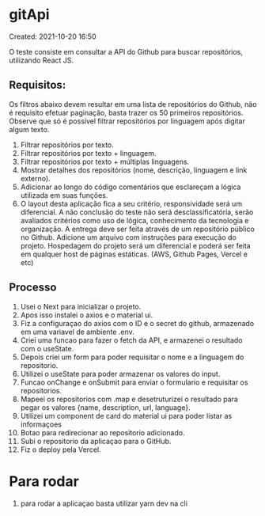 # gitApi
Created: 2021-10-20 16:50

 O teste consiste em consultar a API do Github para buscar repositórios, utilizando React JS.
 ## Requisitos:
Os filtros abaixo devem resultar em uma lista de repositórios do Github, não é requisito efetuar paginação, basta trazer os 50 primeiros repositórios.
Observe que só é possível filtrar repositórios por linguagem após digitar algum texto.
1. Filtrar repositórios por texto.
2. Filtrar repositórios por texto + linguagem.
3. Filtrar repositórios por texto + múltiplas linguagens.
4. Mostrar detalhes dos repositórios (nome, descrição, linguagem e link externo).
5. Adicionar ao longo do código comentários que esclareçam a lógica utilizada em suas funções.
6. O layout desta aplicação fica a seu critério, responsividade será um diferencial.
A não conclusão do teste não será desclassificatória, serão avaliados critérios como uso de lógica, conhecimento da tecnologia e organização.
A entrega deve ser feita através de um repositório público no Github.
Adicione um arquivo com instruções para execução do projeto.
Hospedagem do projeto será um diferencial e poderá ser feita em qualquer host de páginas estáticas. (AWS, Github Pages, Vercel e etc) 
## Processo
1. Usei o Next para inicializar o projeto.
2. Apos isso instalei o axios e o material ui.
3. Fiz a configuraçao do axios com o ID e o secret do github, armazenado em uma variavel de ambiente .env.
4. Criei uma funcao para fazer o fetch da API, e armazenei o resultado com o useState.
5. Depois criei um form para poder requisitar o nome e a linguagem do repositorio.
6. Utilizei o useState para poder armazenar os valores do input.
7. Funcao onChange e onSubmit para enviar o formulario e requisitar os repositorios.
8. Mapeei os repositorios com .map e desetruturizei o resultado para pegar os valores {name, description, url, language}.
9. Utilizei um component de card do material ui para poder listar as informaçoes
10. Botao para redirecionar ao repositorio adicionado.
11. Subi o repositorio da aplicaçao para o GitHub.
12. Fiz o deploy pela Vercel.
# Para rodar
1. para rodar a aplicaçao basta utilizar yarn dev na cli